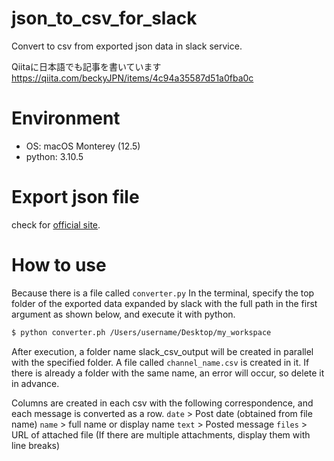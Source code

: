 # json_to_csv_for_slack
Convert to csv from exported json data in slack service.

Qiitaに日本語でも記事を書いています
https://qiita.com/beckyJPN/items/4c94a35587d51a0fba0c

# Environment

- OS: macOS Monterey (12.5)
- python: 3.10.5

# Export json file

check for [official site](https://slack.com/intl/ja-jp/help/articles/201658943-%E3%83%AF%E3%83%BC%E3%82%AF%E3%82%B9%E3%83%9A%E3%83%BC%E3%82%B9%E3%81%AE%E3%83%87%E3%83%BC%E3%82%BF%E3%82%92%E3%82%A8%E3%82%AF%E3%82%B9%E3%83%9D%E3%83%BC%E3%83%88%E3%81%99%E3%82%8B).

# How to use

Because there is a file called `converter.py`
In the terminal, 
specify the top folder of the exported data expanded by slack 
with the full path in the first argument as shown below, 
and execute it with python.

```sh
$ python converter.ph /Users/username/Desktop/my_workspace
```

After execution, a folder name slack_csv_output will be created in parallel with the specified folder.
A file called `channel_name.csv` is created in it.
If there is already a folder with the same name, an error will occur, so delete it in advance.

Columns are created in each csv with the following correspondence, and each message is converted as a row.
`date` > Post date (obtained from file name)
`name` > full name or display name
`text` > Posted message
`files` > URL of attached file (If there are multiple attachments, display them with line breaks)
